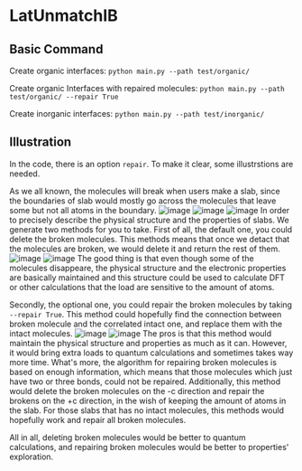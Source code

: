 # LatUnmatchIB
## Basic Command
Create organic interfaces:
`python main.py --path test/organic/`

Create organic Interfaces with repaired molecules:
`python main.py --path test/organic/ --repair True`

Create inorganic interfaces:
`python main.py --path test/inorganic/`
## Illustration
In the code, there is an option `repair`. To make it clear, some illustrstions are needed.  

As we all known, the molecules will break when users make a slab, since the boundaries of slab would mostly go across the molecules that leave some but not all atoms in the boundary.
![image](https://github.com/Shuyangzero/LatUnmatchIB/blob/master/raw_picture/raw_QQQCIG04_O.png)
![image](https://github.com/Shuyangzero/LatUnmatchIB/blob/master/raw_picture/100_face_1layer_unrepaired_QQQCIG04_O.png)
![image](https://github.com/Shuyangzero/LatUnmatchIB/blob/master/raw_picture/111_face_3layers_unrepaired.png)
In order to precisely describe the physical structure and the properties of slabs. We generate two methods for you to take.
First of all, the default one, you could delete the broken molecules. This methods means that once we detact that the molecules are broken, we would delete it and return the rest of them.
![image](https://github.com/Shuyangzero/LatUnmatchIB/blob/master/raw_picture/100_face_1layer_clean_QQQCIG04_O.png)
![image](https://github.com/Shuyangzero/LatUnmatchIB/blob/master/raw_picture/111_face_3layers_clean_QQQC1G04_O.png)
The good thing is that even though some of the molecules disappeare, the physical structure and the electronic properties are basically maintained and this structure could be used to calculate DFT or other calculations that the load are sensitive to the amount of atoms.  

Secondly, the optional one, you could repair the broken molecules by taking `--repair True`. This method could hopefully find the connection between broken molecule and the correlated intact one, and replace them with the intact molecules.
![image](https://github.com/Shuyangzero/LatUnmatchIB/blob/master/raw_picture/100_face_1layer_repaired_QQQCIG04_O.png)
![image](https://github.com/Shuyangzero/LatUnmatchIB/blob/master/raw_picture/111_face_3layers_repaired.png)
The pros is that this method would maintain the physical structure and properties as much as it can. However, it would bring extra loads to quantum calculations and sometimes takes way more time. What's more, the algorithm for repairing broken molecules is based on enough information, which means that those molecules which just have two or three bonds, could not be repaired. Additionally, this method would delete the broken molecules on the -c direction and repair the brokens on the +c direction, in the wish of keeping the amount of atoms in the slab. For those slabs that has no intact molecules, this methods would hopefully work and repair all broken molecules.  

All in all, deleting broken molecules would be better to quantum calculations, and repairing broken molecules would be better to properties' exploration.
